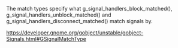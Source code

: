 The match types specify what g_signal_handlers_block_matched(), g_signal_handlers_unblock_matched() and g_signal_handlers_disconnect_matched() match signals by.

https://developer.gnome.org/gobject/unstable/gobject-Signals.html#GSignalMatchType